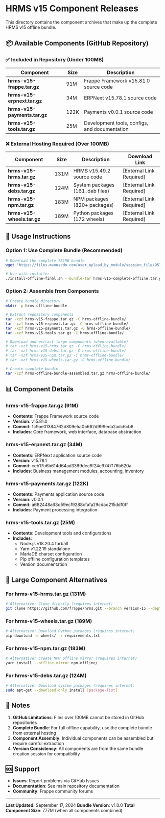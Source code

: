 # HRMS v15 Component Releases

This directory contains the component archives that make up the complete HRMS v15 offline bundle.

## 📦 Available Components (GitHub Repository)

### ✅ **Included in Repository** (Under 100MB)

| Component | Size | Description |
|-----------|------|-------------|
| **hrms-v15-frappe.tar.gz** | 91M | Frappe Framework v15.81.0 source code |
| **hrms-v15-erpnext.tar.gz** | 34M | ERPNext v15.78.1 source code |
| **hrms-v15-payments.tar.gz** | 122K | Payments v0.0.1 source code |
| **hrms-v15-tools.tar.gz** | 25M | Development tools, configs, and documentation |

### ❌ **External Hosting Required** (Over 100MB)

| Component | Size | Description | Download Link |
|-----------|------|-------------|---------------|
| **hrms-v15-hrms.tar.gz** | 131M | HRMS v15.49.2 source code | [External Link Required] |
| **hrms-v15-debs.tar.gz** | 124M | System packages (161 .deb files) | [External Link Required] |
| **hrms-v15-npm.tar.gz** | 183M | NPM packages (820+ packages) | [External Link Required] |
| **hrms-v15-wheels.tar.gz** | 189M | Python packages (172 wheels) | [External Link Required] |

## 🚀 **Usage Instructions**

### **Option 1: Use Complete Bundle (Recommended)**
```bash
# Download the complete 781MB bundle
wget "https://files.manuscdn.com/user_upload_by_module/session_file/95768430/OlfIHolYstwnrWsN.gz" -O hrms-v15-complete-offline.tar.gz

# Use with installer
./install-offline-final.sh --bundle-tar hrms-v15-complete-offline.tar.gz --site-name mysite.local
```

### **Option 2: Assemble from Components**
```bash
# Create bundle directory
mkdir -p hrms-offline-bundle

# Extract repository components
tar -xzf hrms-v15-frappe.tar.gz -C hrms-offline-bundle/
tar -xzf hrms-v15-erpnext.tar.gz -C hrms-offline-bundle/
tar -xzf hrms-v15-payments.tar.gz -C hrms-offline-bundle/
tar -xzf hrms-v15-tools.tar.gz -C hrms-offline-bundle/

# Download and extract large components (when available)
# tar -xzf hrms-v15-hrms.tar.gz -C hrms-offline-bundle/
# tar -xzf hrms-v15-debs.tar.gz -C hrms-offline-bundle/
# tar -xzf hrms-v15-npm.tar.gz -C hrms-offline-bundle/
# tar -xzf hrms-v15-wheels.tar.gz -C hrms-offline-bundle/

# Create complete bundle
tar -czf hrms-offline-bundle-assembled.tar.gz hrms-offline-bundle/
```

## 📊 **Component Details**

### **hrms-v15-frappe.tar.gz** (91M)
- **Contents**: Frappe Framework source code
- **Version**: v15.81.0
- **Commit**: 1c9ae01384762d809e5a05662d999eda2adc6cb8
- **Includes**: Core framework, web interface, database abstraction

### **hrms-v15-erpnext.tar.gz** (34M)
- **Contents**: ERPNext application source code
- **Version**: v15.78.1
- **Commit**: ceb17b6b614d64ad3369dec9f24e9747176b620a
- **Includes**: Business management modules, accounting, inventory

### **hrms-v15-payments.tar.gz** (122K)
- **Contents**: Payments application source code
- **Version**: v0.0.1
- **Commit**: a682448a63d59ecf9288cfafa29cdad215ddf0ff
- **Includes**: Payment processing integration

### **hrms-v15-tools.tar.gz** (25M)
- **Contents**: Development tools and configurations
- **Includes**:
  - Node.js v18.20.4 tarball
  - Yarn v1.22.19 standalone
  - MariaDB charset configuration
  - Pip offline configuration templates
  - Version documentation

## 🔧 **Large Component Alternatives**

### **For hrms-v15-hrms.tar.gz** (131M)
```bash
# Alternative: Clone directly (requires internet)
git clone https://github.com/frappe/hrms.git --branch version-15 --depth 1
```

### **For hrms-v15-wheels.tar.gz** (189M)
```bash
# Alternative: Download Python packages (requires internet)
pip download -d wheels/ -r requirements.txt
```

### **For hrms-v15-npm.tar.gz** (183M)
```bash
# Alternative: Create NPM offline mirror (requires internet)
yarn install --offline-mirror npm-offline/
```

### **For hrms-v15-debs.tar.gz** (124M)
```bash
# Alternative: Download system packages (requires internet)
sudo apt-get --download-only install [package-list]
```

## 📝 **Notes**

1. **GitHub Limitations**: Files over 100MB cannot be stored in GitHub repositories
2. **Complete Bundle**: For full offline capability, use the complete bundle from external hosting
3. **Component Assembly**: Individual components can be assembled but require careful extraction
4. **Version Consistency**: All components are from the same bundle creation session for compatibility

## 🆘 **Support**

- **Issues**: Report problems via GitHub Issues
- **Documentation**: See main repository documentation
- **Community**: Frappe community forums

---

**Last Updated**: September 17, 2024
**Bundle Version**: v1.0.0
**Total Component Size**: 777M (when all components combined)

